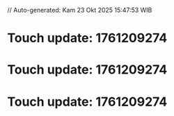 // Auto-generated: Kam 23 Okt 2025 15:47:53 WIB

# Touch update: 1761209274

# Touch update: 1761209274

# Touch update: 1761209274
